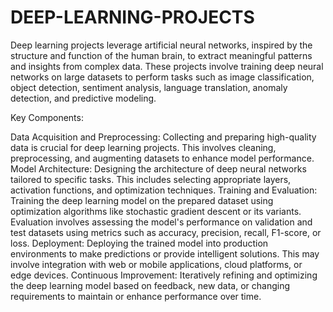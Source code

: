 # DEEP-LEARNING-PROJECTS
Deep learning projects leverage artificial neural networks, inspired by the structure and function of the human brain, to extract meaningful patterns and insights from complex data. 
These projects involve training deep neural networks on large datasets to perform tasks such as image classification, object detection, sentiment analysis, language translation, anomaly detection, and predictive modeling.

Key Components:

Data Acquisition and Preprocessing: Collecting and preparing high-quality data is crucial for deep learning projects. This involves cleaning, preprocessing, and augmenting datasets to enhance model performance.
Model Architecture: Designing the architecture of deep neural networks tailored to specific tasks. This includes selecting appropriate layers, activation functions, and optimization techniques.
Training and Evaluation: Training the deep learning model on the prepared dataset using optimization algorithms like stochastic gradient descent or its variants. Evaluation involves assessing the model's performance on validation and test datasets using metrics such as accuracy, precision, recall, F1-score, or loss.
Deployment: Deploying the trained model into production environments to make predictions or provide intelligent solutions. This may involve integration with web or mobile applications, cloud platforms, or edge devices.
Continuous Improvement: Iteratively refining and optimizing the deep learning model based on feedback, new data, or changing requirements to maintain or enhance performance over time.

